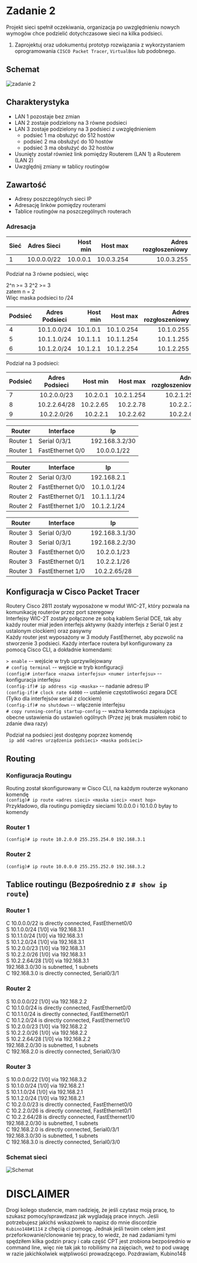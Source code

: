 # Zadanie 2

Projekt sieci spełnił oczekiwania, organizacja po uwzględnieniu nowych wymogów chce podzielić dotychczasowe sieci na kilka podsieci.

1. Zaprojektuj oraz udokumentuj prototyp rozwiązania z wykorzystaniem oprogramowania ``CISCO Packet Tracer``, ``VirtualBox`` lub podobnego. 

## Schemat

![zadanie 2](stage-02.svg)

## Charakterystyka
  * LAN 1 pozostaje bez zmian
  * LAN 2 zostaje podzielony na 3 równe podsieci
  * LAN 3 zostaje podzielony na 3 podsieci z uwzględnieniem
    * podsieć 1 ma obsłużyć do 512 hostów
    * podsieć 2 ma obsłużyć do 10 hostów
    * podsieć 3 ma obsłużyć do 32 hostów
  * Usunięty został również link pomiędzy Routerem (LAN 1) a Routerem (LAN 2)
  * Uwzględnij zmiany w tablicy routingów

## Zawartość

 * Adresy poszczególnych sieci IP
 * Adresację linków pomiędzy routerami
 * Tablice routingów na poszczególnych routerach
 
 
 

### Adresacja

| Sieć  | Adres Sieci | Host min     | Host max      | Adres rozgłoszeniowy |
| -------------     |:-------------: | -----:       | -----:        | -----:    |
| 1         | 10.0.0.0/22 | 10.0.0.1 | 10.0.3.254 | 10.0.3.255  |  

Podział na 3 równe podsieci, więc  

2^n >= 3 2^2 >= 3  
zatem n = 2  
Więc maska podsieci to /24  

| Podsieć  | Adres Podsieci | Host min     | Host max      | Adres rozgłoszeniowy |
| -------------     |:-------------: | -----:       | -----:        | -----:    |
| 4         | 10.1.0.0/24 | 10.1.0.1| 10.1.0.254 | 10.1.0.255 |  
| 5         | 10.1.1.0/24 | 10.1.1.1| 10.1.1.254 | 10.1.1.255 |  
| 6         | 10.1.2.0/24 | 10.1.2.1| 10.1.2.254 | 10.1.2.255 |  

Podział na 3 podsieci:  

| Podsieć  | Adres Podsieci | Host min     | Host max      | Adres rozgłoszeniowy |
| -------------     |:-------------: | -----:       | -----:        | -----:    |
| 7        | 10.2.0.0/23 | 10.2.0.1| 10.2.1.254 | 10.2.1.255 |  
| 8        | 10.2.2.64/28 | 	10.2.2.65 | 10.2.2.78 | 10.2.2.79 |
| 9        | 10.2.2.0/26 | 10.2.2.1  | 10.2.2.62 | 10.2.2.63 |


| Router | Interface | Ip | 
| ------------- | -------------  |:-------------:|
| Router 1 | Serial 0/3/1  |   192.168.3.2/30 | 
| Router 1 | FastEthernet 0/0  |  10.0.0.1/22 | 

| Router | Interface | Ip | 
| ------------- | -------------  |:-------------:|
|  Router 2 |  Serial 0/3/0  |  192.168.2.1 | 
|  Router 2 | FastEthernet 0/0  |  10.1.0.1/24 | 
|  Router 2 | FastEthernet 0/1  |  10.1.1.1/24 | 
|  Router 2 | FastEthernet 1/0  |  10.1.2.1/24 | 


| Router | Interface | Ip | 
| ------------- | -------------  |:-------------:|
|  Router 3 | Serial 0/3/0 |  192.168.3.1/30 | 
|  Router 3 | Serial 0/3/1  |  192.168.2.2/30 | 
|  Router 3 | FastEthernet 0/0  |  10.2.0.1/23 | 
|  Router 3 | FastEthernet 0/1  |  10.2.2.1/26 | 
|  Router 3 | FastEthernet 1/0  |  10.2.2.65/28 | 

## Konfiguracja w Cisco Packet Tracer

Routery Cisco 2811 zostały wyposażone w moduł WIC-2T, który pozwala na komunikację routerów przez port szeregowy  
Interfejsy WIC-2T zostały połączone ze sobą kablem Serial DCE, tak aby każdy router miał jeden interfejs aktywny (każdy interfejs z Serial 0 jest z ustalonym clockiem) oraz pasywny  
Każdy router jest wyposażony w 3 moduły FastEthernet, aby pozwolić na stworzenie 3 podsieci.
Każdy interface routera był konfigurowany za pomocą Cisco CLI, a dokładnie komendami:  

```> enable``` -- wejście w tryb uprzywilejowany  
```# config terminal``` -- wejście w tryb konfiguracji  
```(config)# interface <nazwa interfejsu> <numer interfejsu>``` -- konfiguracja interfejsu  
```(config-if)# ip address <ip <maska>``` -- nadanie adresu IP  
```(config-if)# clock rate 64000``` -- ustalenie częstotliwości zegara DCE (Tylko dla interfejsów serial z clockiem)  
```(config-if)# no shutdown``` -- włączenie interfejsu  
```# copy running-config startup-config``` -- ważna komenda zapisująca obecne ustawienia do ustawień ogólnych (Przez jej brak musiałem robić to zdanie dwa razy)

Podział na podsieci jest dostępny poprzez komendę  
``` ip add <adres urządzenia podsieci> <maska podsieci>```

## Routing

### Konfiguracja Routingu

Routing został skonfigurowany w Cisco CLI, na każdym routerze wykonano komendę  
```(config)# ip route <adres sieci> <maska sieci> <next hop>```  
Przykładowo, dla routingu pomiędzy sieciami 10.0.0.0 i 10.1.0.0 byłay to komendy  

### Router 1 
```(config)# ip route 10.2.0.0 255.255.254.0 192.168.3.1```    
### Router 2
```(config)# ip route 10.0.0.0 255.255.252.0 192.168.3.2```  

## Tablice routingu (Bezpośrednio z ```# show ip route```)  


### Router 1


C       10.0.0.0/22 is directly connected, FastEthernet0/0  
S       10.1.0.0/24 [1/0] via 192.168.3.1  
S       10.1.1.0/24 [1/0] via 192.168.3.1  
S       10.1.2.0/24 [1/0] via 192.168.3.1  
S       10.2.0.0/23 [1/0] via 192.168.3.1  
S       10.2.2.0/26 [1/0] via 192.168.3.1  
S       10.2.2.64/28 [1/0] via 192.168.3.1  
     192.168.3.0/30 is subnetted, 1 subnets  
C       192.168.3.0 is directly connected, Serial0/3/1  

### Router 2


S       10.0.0.0/22 [1/0] via 192.168.2.2  
C       10.1.0.0/24 is directly connected, FastEthernet0/0  
C       10.1.1.0/24 is directly connected, FastEthernet0/1  
C       10.1.2.0/24 is directly connected, FastEthernet1/0  
S       10.2.0.0/23 [1/0] via 192.168.2.2  
S       10.2.2.0/26 [1/0] via 192.168.2.2  
S       10.2.2.64/28 [1/0] via 192.168.2.2  
     192.168.2.0/30 is subnetted, 1 subnets  
C       192.168.2.0 is directly connected, Serial0/3/0  


### Router 3


S       10.0.0.0/22 [1/0] via 192.168.3.2  
S       10.1.0.0/24 [1/0] via 192.168.2.1  
S       10.1.1.0/24 [1/0] via 192.168.2.1  
S       10.1.2.0/24 [1/0] via 192.168.2.1  
C       10.2.0.0/23 is directly connected, FastEthernet0/0  
C       10.2.2.0/26 is directly connected, FastEthernet0/1  
C       10.2.2.64/28 is directly connected, FastEthernet1/0  
     192.168.2.0/30 is subnetted, 1 subnets  
C       192.168.2.0 is directly connected, Serial0/3/1  
     192.168.3.0/30 is subnetted, 1 subnets  
C       192.168.3.0 is directly connected, Serial0/3/0  

### Schemat sieci


![Schemat](Zad2.png)

# DISCLAIMER
Drogi kolego studencie, mam nadzieję, że jeśli czytasz moją pracę, to szukasz pomocy/sprawdzasz jak wygladają prace innych. Jeśli potrzebujesz jakichś wskazówek to napisz do mnie discordzie ```Kubino148#1114``` z chęcią ci pomogę. Jednak jeśli twoim celem jest przeforkowanie/clonowanie tej pracy, to wiedz, że nad zadaniami tymi spędziłem kilka godzin pracy i cała część CPT jest zrobiona bezpośrednio w command line, więc nie tak jak to robiliśmy na zajęciach, weź to pod uwagę w razie jakichkolwiek wątpliwości prowadzącego. Pozdrawiam, Kubino148
